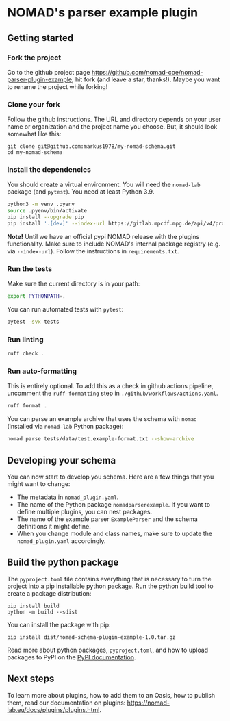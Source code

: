 # NOMAD's parser example plugin

## Getting started

### Fork the project

Go to the github project page https://github.com/nomad-coe/nomad-parser-plugin-example, hit
fork (and leave a star, thanks!). Maybe you want to rename the project while forking!

### Clone your fork

Follow the github instructions. The URL and directory depends on your user name or organization and the
project name you choose. But, it should look somewhat like this:

```
git clone git@github.com:markus1978/my-nomad-schema.git
cd my-nomad-schema
```

### Install the dependencies

You should create a virtual environment. You will need the `nomad-lab` package (and `pytest`).
You need at least Python 3.9.

```sh
python3 -m venv .pyenv
source .pyenv/bin/activate
pip install --upgrade pip
pip install '.[dev]' --index-url https://gitlab.mpcdf.mpg.de/api/v4/projects/2187/packages/pypi/simple
```

**Note!**
Until we have an official pypi NOMAD release with the plugins functionality. Make
sure to include NOMAD's internal package registry (e.g. via `--index-url`). Follow the instructions
in `requirements.txt`.

### Run the tests

Make sure the current directory is in your path:

```sh
export PYTHONPATH=.
```

You can run automated tests with `pytest`:

```sh
pytest -svx tests
```

### Run linting

```sh
ruff check .
```

### Run auto-formatting

This is entirely optional. To add this as a check in github actions pipeline, uncomment the `ruff-formatting` step in `./github/workflows/actions.yaml`.

```sh
ruff format .
```

You can parse an example archive that uses the schema with `nomad`
(installed via `nomad-lab` Python package):

```sh
nomad parse tests/data/test.example-format.txt --show-archive
```

## Developing your schema

You can now start to develop you schema. Here are a few things that you might want to change:

- The metadata in `nomad_plugin.yaml`.
- The name of the Python package `nomadparserexample`. If you want to define multiple plugins, you can nest packages.
- The name of the example parser `ExampleParser` and the schema definitions it might define.
- When you change module and class names, make sure to update the `nomad_plugin.yaml` accordingly.


## Build the python package

The `pyproject.toml` file contains everything that is necessary to turn the project
into a pip installable python package. Run the python build tool to create a package distribution:

```
pip install build
python -m build --sdist
```

You can install the package with pip:

```
pip install dist/nomad-schema-plugin-example-1.0.tar.gz
```

Read more about python packages, `pyproject.toml`, and how to upload packages to PyPI
on the [PyPI documentation](https://packaging.python.org/en/latest/tutorials/packaging-projects/).


## Next steps

To learn more about plugins, how to add them to an Oasis, how to publish them, read our
documentation on plugins: https://nomad-lab.eu/docs/plugins/plugins.html.
